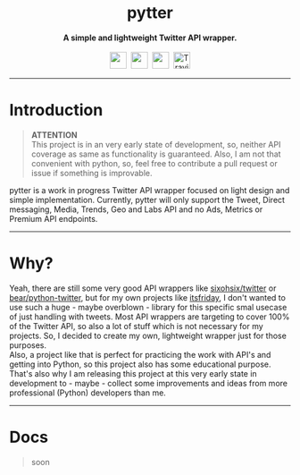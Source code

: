 <div align="center">
    <!-- <img src="" width="400"/> -->
    <!-- <br/> -->
    <h1>pytter</h1>
    <strong>A simple and lightweight Twitter API wrapper.</strong><br><br>
    <img src="https://forthebadge.com/images/badges/made-with-python.svg" height="30" />&nbsp;
    <img src="https://forthebadge.com/images/badges/fuck-it-ship-it.svg" height="30" />&nbsp;
    <a href="https://zekro.de/discord"><img src="https://img.shields.io/discord/307084334198816769.svg?logo=discord&style=for-the-badge" height="30"></a>&nbsp;
    <a href="https://travis-ci.org/zekroTJA/pytter"><img alt="Travis (.org)" height="30" src="https://img.shields.io/travis/zekrotja/pytter.svg?logo=travis&style=for-the-badge"></a>
</div>

---

# Introduction

> **ATTENTION**  
This project is in an very early state of development, so, neither API coverage as same as functionality is guaranteed. Also, I am not that convenient with python, so, feel free to contribute a pull request or issue if something is improvable.

pytter is a work in progress Twitter API wrapper focused on light design and simple implementation. Currently, pytter will only support the Tweet, Direct messaging, Media, Trends, Geo and Labs API and no Ads, Metrics or Premium API endpoints.

---

# Why?

Yeah, there are still some very good API wrappers like [sixohsix/twitter](https://github.com/sixohsix/twitter) or [bear/python-twitter](https://github.com/bear/python-twitter), but for my own projects like [itsfriday](https://github.com/zekroTJA/itsfriday), I don't wanted to use such a huge - maybe overblown - library for this specific smal usecase of just handling with tweets. Most API wrappers are targeting to cover 100% of the Twitter API, so also a lot of stuff which is not necessary for my projects. So, I decided to create my own, lightweight wrapper just for those purposes.  
Also, a project like that is perfect for practicing the work with API's and getting into Python, so this project also has some educational purpose. That's also why I am releasing this project at this very early state in development to - maybe - collect some improvements and ideas from more professional (Python) developers than me.

---

# Docs 

> soon